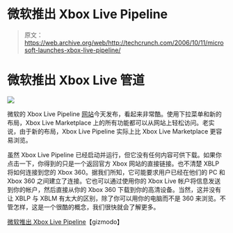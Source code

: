 # 微软推出 Xbox Live Pipeline

> 原文：<https://web.archive.org/web/http://techcrunch.com/2006/10/11/microsoft-launches-xbox-live-pipeline/>

# 微软推出 Xbox Live 管道

![](img/5d697d4e02763f0dc1aeecb9b4cae132.png)

微软的 Xbox Live Pipeline [网站](https://web.archive.org/web/20201125023331/http://www.xboxlivepipeline.com/)今天发布，看起来非常酷。使用下拉菜单和新的布局，Xbox Live Marketplace 上的所有功能都可以从网站上轻松访问。老实说，由于新的布局，Xbox Live Pipeline 实际上比 Xbox Live Marketplace 更容易浏览。

虽然 Xbox Live Pipeline 已经启动并运行，但它没有任何内容可供下载。如果你点击一下，你得到的只是一个返回官方 Xbox 网站的直接链接。也不清楚 XBLP 将如何连接到您的 Xbox 360。据我们所知，它可能要求用户已经在他们的 PC 和 Xbox 360 之间建立了连接。它也可以通过使用你的 Xbox Live 帐户将信息发送到你的帐户，然后直接从你的 Xbox 360 下载到你的高清设备。当然，这并没有让 XBLP 与 XBLM 有太大的区别，除了你可以用你的电脑而不是 360 来浏览。不管怎样，这是一个很酷的概念，我们很快就会了解更多。

[微软推出 Xbox Live Pipeline](https://web.archive.org/web/20201125023331/http://www.gizmodo.com/gadgets/software/microsoft-launches-xbox-live-pipeline-first-step-towards-live-anywhere-206881.php)【gizmodo】